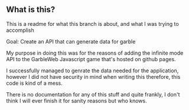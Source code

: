 
What is this? 
---

This is a readme for what this branch is about, and what I was trying to accomplish 

Goal: Create an API that can generate data for garble

My purpose in doing this was for the reasons of adding the infinite mode API to the GarbleWeb Javascript game 
that's hosted on github pages. 


I successfully managed to genrate the data needed for the application, however I did not have security in mind 
when writing this therefore, this code is kind of a mess. 

There is no documentation for any of this stuff and quite frankly, I don't think I will ever finish it for sanity 
reasons but who knows.


